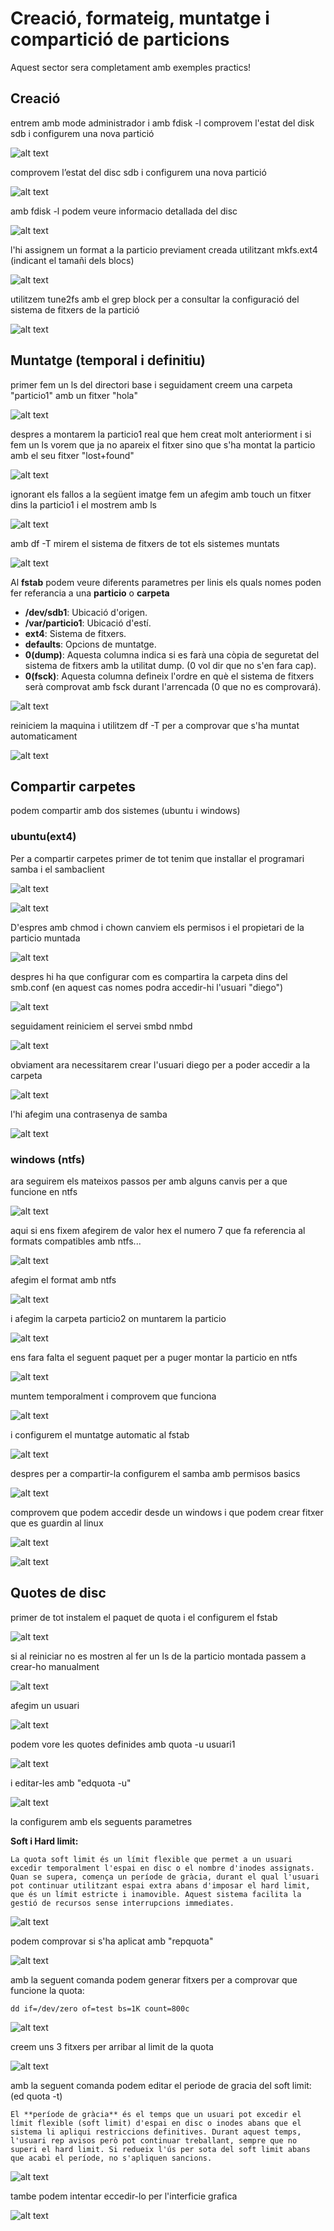 # Creació, formateig, muntatge i compartició de particions

Aquest sector sera completament amb exemples practics!

## Creació

entrem amb mode administrador i amb fdisk -l comprovem l'estat del disk sdb i configurem una nova partició

![alt text](fotos/sprint2/discs/2024-12-28_21-18.png)

comprovem l’estat del disc sdb i configurem una nova partició

![alt text](fotos/sprint2/discs/2024-12-28_21-21.png)

amb fdisk -l podem veure informacio detallada del disc

![alt text](fotos/sprint2/discs/2024-12-28_21-30.png)

l'hi assignem un format a la particio previament creada utilitzant mkfs.ext4 (indicant el tamañi dels blocs)

![alt text](fotos/sprint2/discs/2024-12-28_21-44.png)

utilitzem tune2fs amb el grep block per a consultar la configuració del sistema de fitxers de la partició

![alt text](fotos/sprint2/discs/2024-12-28_21-44_1.png)

## Muntatge (temporal i definitiu)

primer fem un ls del directori base i seguidament creem una carpeta "particio1" amb un fitxer "hola"

![alt text](fotos/sprint2/discs/m1.png)

despres a montarem la particio1 real que hem creat molt anteriorment i si fem un ls vorem que ja no apareix el fitxer sino que s'ha montat la particio amb el seu fitxer "lost+found"

![alt text](fotos/sprint2/discs/m2.png)

ignorant els fallos a la següent imatge fem un afegim amb touch un fitxer dins la particio1 i el mostrem amb ls

![alt text](fotos/sprint2/discs/m3.png)

amb df -T mirem el sistema de fitxers de tot els sistemes muntats

![alt text](fotos/sprint2/discs/m4.png)

Al **fstab** podem veure diferents parametres per linis els quals nomes poden fer referancia a una **particio** o **carpeta**

- **/dev/sdb1**: Ubicació d'origen.
- **/var/particio1**: Ubicació d'estí.
- **ext4**: Sistema de fitxers.
- **defaults**: Opcions de muntatge.
- **0(dump)**: Aquesta columna indica si es farà una còpia de seguretat del sistema de fitxers amb la utilitat dump. (0 vol dir que no s'en fara cap).
- **0(fsck)**: Aquesta columna defineix l'ordre en què el sistema de fitxers serà comprovat amb fsck durant l'arrencada (0 que no es comprovará).

![alt text](fotos/sprint2/discs/m5.png)

reiniciem la maquina i utilitzem df -T per a comprovar que s'ha muntat automaticament

![alt text](fotos/sprint2/discs/m6.png)

## Compartir carpetes

podem compartir amb dos sistemes (ubuntu i windows)

### **ubuntu(ext4)**

Per a compartir carpetes primer de tot tenim que installar el programari samba i el sambaclient

![alt text](fotos/sprint2/discs/c1.png)

![alt text](fotos/sprint2/discs/c2.png)

D'espres amb chmod i chown canviem els permisos i el propietari de la particio muntada

![alt text](fotos/sprint2/discs/c3.png)

despres hi ha que configurar com es compartira la carpeta dins del smb.conf (en aquest cas nomes podra accedir-hi l'usuari "diego")

![alt text](fotos/sprint2/discs/c4.png)

seguidament reiniciem el servei smbd nmbd

![alt text](fotos/sprint2/discs/c5.png)

obviament ara necessitarem crear l'usuari diego per a poder accedir a la carpeta

![alt text](fotos/sprint2/discs/u1.png)

l'hi afegim una contrasenya de samba

![alt text](fotos/sprint2/discs/u2.png)

### **windows (ntfs)**

ara seguirem els mateixos passos per amb alguns canvis per a que funcione en ntfs

![alt text](fotos/sprint2/discs/w1.png)

aqui si ens fixem afegirem de valor hex el numero 7 que fa referencia al formats compatibles amb ntfs...

![alt text](fotos/sprint2/discs/w2.png)

afegim el format amb ntfs

![alt text](fotos/sprint2/discs/w3.png)

i afegim la carpeta particio2 on muntarem la particio

![alt text](fotos/sprint2/discs/w4.png)

ens fara falta el seguent paquet per a puger montar la particio en ntfs

![alt text](fotos/sprint2/discs/w5.png)

muntem temporalment i comprovem que funciona

![alt text](fotos/sprint2/discs/w6.png)

i configurem el muntatge automatic al fstab

![alt text](fotos/sprint2/discs/w7.png)

despres per a compartir-la configurem el samba amb permisos basics

![alt text](fotos/sprint2/discs/w8.png)

comprovem que podem accedir desde un windows i que podem crear fitxer que es guardin al linux

![alt text](fotos/sprint2/discs/w9.png)

![alt text](fotos/sprint2/discs/w10.png)

## Quotes de disc

primer de tot instalem el paquet de quota i el configurem el fstab

![alt text](fotos/sprint2/discs/q1.png)

si al reiniciar no es mostren al fer un ls de la particio montada passem a crear-ho manualment

![alt text](fotos/sprint2/discs/q2.png)

afegim un usuari

![alt text](fotos/sprint2/discs/q3.png)

podem vore les quotes definides amb quota -u usuari1

![alt text](fotos/sprint2/discs/q4.png)

i editar-les amb "edquota -u"

![alt text](fotos/sprint2/discs/q5.png)

la configurem amb els seguents parametres

**Soft i Hard limit:**

    La quota soft limit és un límit flexible que permet a un usuari excedir temporalment l'espai en disc o el nombre d'inodes assignats. Quan se supera, comença un període de gràcia, durant el qual l'usuari pot continuar utilitzant espai extra abans d'imposar el hard limit, que és un límit estricte i inamovible. Aquest sistema facilita la gestió de recursos sense interrupcions immediates.

![alt text](fotos/sprint2/discs/q6.png)

podem comprovar si s'ha aplicat amb "repquota"

![alt text](fotos/sprint2/discs/q7.png)

amb la seguent comanda podem generar fitxers per a comprovar que funcione la quota:

    dd if=/dev/zero of=test bs=1K count=800c

![alt text](fotos/sprint2/discs/q8.png)

creem uns 3 fitxers per arribar al limit de la quota

![alt text](fotos/sprint2/discs/q9.png)

amb la seguent comanda podem editar el periode de gracia del soft limit: (ed quota -t)

    El **període de gràcia** és el temps que un usuari pot excedir el límit flexible (soft limit) d'espai en disc o inodes abans que el sistema li apliqui restriccions definitives. Durant aquest temps, l'usuari rep avisos però pot continuar treballant, sempre que no superi el hard limit. Si redueix l'ús per sota del soft limit abans que acabi el període, no s'apliquen sancions.

![alt text](fotos/sprint2/discs/q10.png)

tambe podem intentar eccedir-lo per l'interficie grafica

![alt text](fotos/sprint2/discs/q11.png)